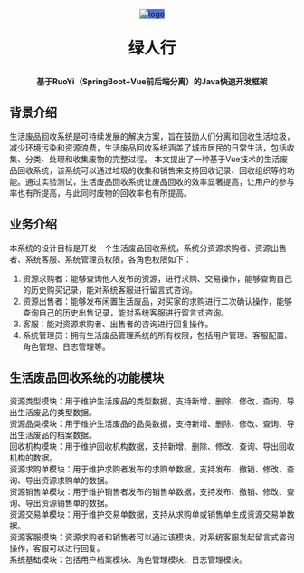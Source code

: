 <p align="center" >
<span style="background-color: #5373e0;display: inline-block"> 
<img alt="logo" src="https://likede2-admin.itheima.net/img/logo.3673fab5.png">
</span>
</p>
<h1 align="center" style="margin: 30px 0 30px; font-weight: bold;">绿人行</h1>
<h4 align="center">基于RuoYi（SpringBoot+Vue前后端分离）的Java快速开发框架</h4>


## 背景介绍

生活废品回收系统是可持续发展的解决方案，旨在鼓励人们分离和回收生活垃圾，减少环境污染和资源浪费，生活废品回收系统涵盖了城市居民的日常生活，包括收集、分类、处理和收集废物的完整过程。
本文提出了一种基于Vue技术的生活废品回收系统，该系统可以通过垃圾的收集和销售来支持回收记录、回收组织等的功能。通过实验测试，生活废品回收系统让废品回收的效率显著提高，让用户的参与率也有所提高，与此同时废物的回收率也有所提高。


## 业务介绍
本系统的设计目标是开发一个生活废品回收系统，系统分资源求购者、资源出售者、系统客服、系统管理员权限，各角色权限如下：
1. 资源求购者：能够查询他人发布的资源，进行求购、交易操作，能够查询自己的历史购买记录，能对系统客服进行留言式咨询。
2. 资源出售者：能够发布闲置生活废品，对买家的求购进行二次确认操作，能够查询自己的历史出售记录，能对系统客服进行留言式咨询。
3. 客服：能对资源求购者、出售者的咨询进行回复操作。
4. 系统管理员：拥有生活废品管理系统的所有权限，包括用户管理、客服配置、角色管理、日志管理等。
## 生活废品回收系统的功能模块
资源类型模块：用于维护生活废品的类型数据，支持新增、删除、修改、查询、导出生活废品的类型数据。<br>
资源品类模块：用于维护生活废品的品类数据，支持新增、删除、修改、查询、导出生活废品的档案数据。<br>
回收机构模块：用于维护回收机构数据，支持新增、删除、修改、查询、导出回收机构的数据。<br>
资源求购单模块：用于维护求购者发布的求购单数据，支持发布、撤销、修改、查询、导出资源求购单的数据。<br>
资源销售单模块：用于维护销售者发布的销售单数据，支持发布、撤销、修改、查询、导出资源销售单的数据。<br>
资源交易单模块：用于维护交易单数据，支持从求购单或销售单生成资源交易单数据。<br>
资源客服模块：资源求购者和销售者可以通过该模块，对系统客服发起留言式咨询操作，客服可以进行回复。<br>
系统基础模块：包括用户档案模块、角色管理模块、日志管理模块。<br>
